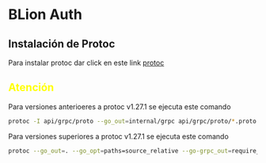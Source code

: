 # BLion Auth

## Instalación de Protoc
Para instalar protoc dar click en este link [protoc](https://github.com/protocolbuffers/protobuf/releases)

## <span style="color:yellow">Atención</span>

Para versiones anterioeres a protoc v1.27.1 se ejecuta este comando
````bash
protoc -I api/grpc/proto --go_out=internal/grpc api/grpc/proto/*.proto
````
Para versiones superiores a protoc v1.27.1 se ejecuta este comando
````bash
protoc --go_out=. --go_opt=paths=source_relative --go-grpc_out=require_unimplemented_servers=false:. --go-grpc_opt=paths=source_relative api/grpc/proto/*.proto
````
